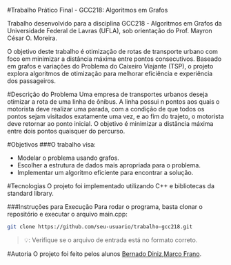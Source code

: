 #Trabalho Prático Final - GCC218: Algoritmos em Grafos

Trabalho desenvolvido para a disciplina GCC218 - Algoritmos em Grafos da Universidade Federal de Lavras (UFLA), sob orientação do Prof. Mayron César O. Moreira.

O objetivo deste trabalho é otimização de rotas de transporte urbano com foco em minimizar a distância máxima entre pontos consecutivos. Baseado em grafos e variações do Problema do Caixeiro Viajante (TSP), o projeto explora algoritmos de otimização para melhorar eficiência e experiência dos passageiros.

#Descrição do Problema
Uma empresa de transportes urbanos deseja otimizar a rota de uma linha de ônibus. A linha possui n pontos aos quais o motorista deve realizar uma parada, com a condição de que todos os pontos sejam visitados exatamente uma vez, e ao fim do trajeto, o motorista deve retornar ao ponto inicial. O objetivo é minimizar a distância máxima entre dois pontos quaisquer do percurso.

#Objetivos
###O trabalho visa:
- Modelar o problema usando grafos.
- Escolher a estrutura de dados mais apropriada para o problema.
- Implementar um algoritmo eficiente para encontrar a solução.

#Tecnologias
O projeto foi implementado utilizando C++ e bibliotecas da standard library.

###Instruções para Execução
Para rodar o programa, basta clonar o repositório e executar o arquivo main.cpp:

```sh
git clone https://github.com/seu-usuario/trabalho-gcc218.git
```
>:bulb:: Verifique se o arquivo de entrada está no formato correto.

#Autoria
O projeto foi feito pelos alunos [Bernado Diniz](https://github.com/youserz),[Marco Frano](https://github.com/MarcoTFranco).
